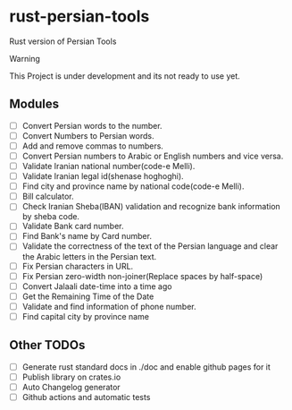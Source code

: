 # rust-persian-tools

Rust version of Persian Tools

> [!WARNING]  
> This Project is under development and its not ready to use yet.

## Modules

- [ ] Convert Persian words to the number.
- [ ] Convert Numbers to Persian words.
- [ ] Add and remove commas to numbers.
- [ ] Convert Persian numbers to Arabic or English numbers and vice versa.
- [ ] Validate Iranian national number(code-e Melli).
- [ ] Validate Iranian legal id(shenase hoghoghi).
- [ ] Find city and province name by national code(code-e Melli).
- [ ] Bill calculator.
- [ ] Check Iranian Sheba(IBAN) validation and recognize bank information by sheba code.
- [ ] Validate Bank card number.
- [ ] Find Bank's name by Card number.
- [ ] Validate the correctness of the text of the Persian language and clear the Arabic letters in the Persian text.
- [ ] Fix Persian characters in URL.
- [ ] Fix Persian zero-width non-joiner(Replace spaces by half-space)
- [ ] Convert Jalaali date-time into a time ago
- [ ] Get the Remaining Time of the Date
- [ ] Validate and find information of phone number.
- [ ] Find capital city by province name

## Other TODOs

- [ ] Generate rust standard docs in ./doc and enable github pages for it
- [ ] Publish library on crates.io
- [ ] Auto Changelog generator
- [ ] Github actions and automatic tests
